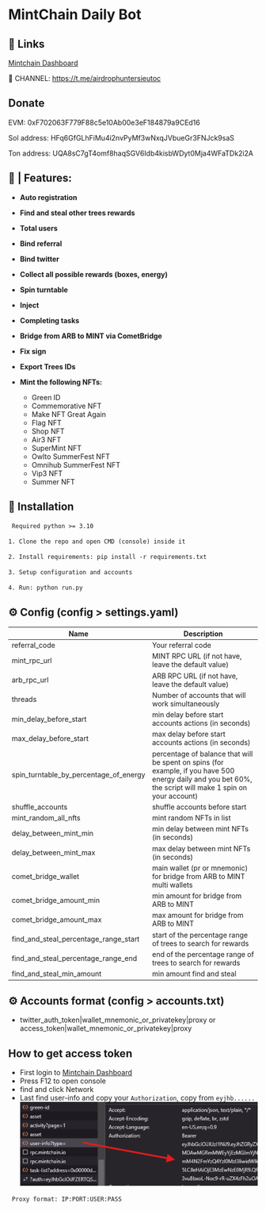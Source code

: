 
# MintChain Daily Bot

## 🔗 Links

[Mintchain Dashboard](https://www.mintchain.io/mint-forest?inviteCode=9F7D06CF)

🔔 CHANNEL: https://t.me/airdrophuntersieutoc

 ## Donate
EVM: 0xF702063F779F88c5e10Ab00e3eF184879a9CEd16

Sol address: HFq6GfGLhFiMu4i2nvPyMf3wNxqJVbueGr3FNJck9saS

Ton address:  UQA8sC7gT4omf8haqSGV6Idb4kisbWDyt0Mja4WFaTDk2i2A


## 🤖 | Features:

- **Auto registration**
- **Find and steal other trees rewards**
- **Total users**
- **Bind referral**
- **Bind twitter**
- **Collect all possible rewards (boxes, energy)**
- **Spin turntable**
- **Inject**
- **Completing tasks**
- **Bridge from ARB to MINT via CometBridge**
- **Fix sign**
- **Export Trees IDs**
- **Mint the following NFTs:**
    
    - Green ID
    - Commemorative NFT
    - Make NFT Great Again
    - Flag NFT
    - Shop NFT
    - Air3 NFT
    - SuperMint NFT
    - Owlto SummerFest NFT
    - Omnihub SummerFest NFT
    - Vip3 NFT
    - Summer NFT



## 🚀 Installation
`` Required python >= 3.10``

``1. Clone the repo and open CMD (console) inside it``

``2. Install requirements: pip install -r requirements.txt``

``3. Setup configuration and accounts``

``4. Run: python run.py``


## ⚙️ Config (config > settings.yaml)

| Name                                   | Description                                                                                                                                                |
|----------------------------------------|------------------------------------------------------------------------------------------------------------------------------------------------------------|
| referral_code                          | Your referral code                                                                                                                                         |
| mint_rpc_url                           | MINT RPC URL (if not have, leave the default value)                                                                                                        |
| arb_rpc_url                            | ARB RPC URL (if not have, leave the default value)                                                                                                         |
| threads                                | Number of accounts that will work simultaneously                                                                                                           |
| min_delay_before_start                 | min delay before start accounts actions (in seconds)                                                                                                       |
| max_delay_before_start                 | max delay before start accounts actions (in seconds)                                                                                                       |
| spin_turntable_by_percentage_of_energy | percentage of balance that will be spent on spins (for example, if you have 500 energy daily and you bet 60%, the script will make 1 spin on your account) |
| shuffle_accounts                       | shuffle accounts before start                                                                                                                              |
| mint_random_all_nfts                  | mint random NFTs in list                                                                                                                                   |
delay_between_mint_min                  | min delay between mint NFTs (in seconds)                                                                                                                   |
| delay_between_mint_max                  | max delay between mint NFTs (in seconds)                                                                                                                   |
| comet_bridge_wallet                    | main wallet (pr or mnemonic) for bridge from ARB to MINT multi wallets                                                                                     |
| comet_bridge_amount_min               | min amount for bridge from ARB to MINT                                                                                                                     |
| comet_bridge_amount_max               | max amount for bridge from ARB to MINT                                                                                                                     |
| find_and_steal_percentage_range_start               | start of the percentage range of trees to search for rewards                                                                                                                   |
| find_and_steal_percentage_range_end               | end of the percentage range of trees to search for rewards                                                                                                                |
| find_and_steal_min_amount               | min amount find and steal                                                                                                                |


## ⚙️ Accounts format (config > accounts.txt)

- twitter_auth_token|wallet_mnemonic_or_privatekey|proxy   or access_token|wallet_mnemonic_or_privatekey|proxy

## How to get access token
- First login to [Mintchain Dashboard](https://www.mintchain.io/mint-forest?inviteCode=9F7D06CF)
- Press F12 to open console
- find and click Network 
- Last find user-info and copy your `Authorization`, copy from `eyjhb......`
![alt text](image.png)

`` Proxy format: IP:PORT:USER:PASS``

